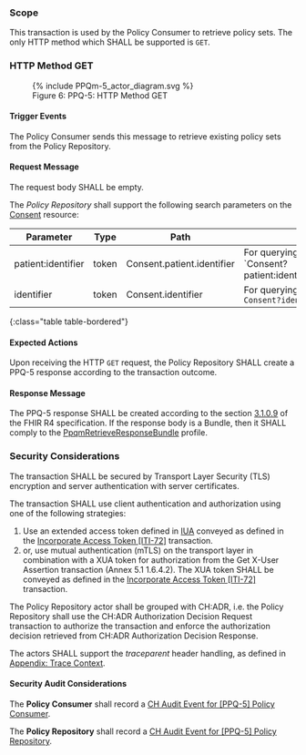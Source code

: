 ### Scope

This transaction is used by the Policy Consumer to retrieve policy sets. The only HTTP method which SHALL be supported
is `GET`.

### HTTP Method GET

<figure>
  {% include PPQm-5_actor_diagram.svg %}
  <figcaption>Figure 6: PPQ-5: HTTP Method GET</figcaption>
</figure>

#### Trigger Events

The Policy Consumer sends this message to retrieve existing policy sets from the Policy Repository.

#### Request Message

The request body SHALL be empty.

The _Policy Repository_ shall support the following search parameters on the [Consent](StructureDefinition-PpqmConsent.html) resource:

| Parameter            | Type   | Path                       | Description                                                          |
|----------------------|--------|----------------------------|----------------------------------------------------------------------|
| patient:identifier   | token  | Consent.patient.identifier | For querying by patient ID (EPR-SPID) <br /> `Consent?patient:identifier=urn:oid:2.16.756.5.30.1.127.3.10.3|[epr-spid]`|                                    
| identifier           | token  | Consent.identifier         | For querying by policy set ID<br /> `Consent?identifier=[uuid]`|                                    
{:class="table table-bordered"}

#### Expected Actions

Upon receiving the HTTP `GET` request, the Policy Repository SHALL create a PPQ-5 response according to the transaction
outcome.

#### Response Message

The PPQ-5 response SHALL be created according to the section
[3.1.0.9](https://hl7.org/fhir/R4/http.html#search) of the FHIR R4 specification. If the response body
is a Bundle, then it SHALL comply to the
[PpqmRetrieveResponseBundle](StructureDefinition-PpqmRetrieveResponseBundle.html) profile. 

### Security Considerations

The transaction SHALL be secured by Transport Layer Security (TLS) encryption and server authentication with
server certificates.

The transaction SHALL use client authentication and authorization using one of the following strategies:
1. Use an extended access token defined in [IUA](iti-71.html) conveyed as defined in the [Incorporate Access Token [ITI-72]](https://profiles.ihe.net/ITI/IUA/index.html#372-incorporate-access-token-iti-72) transaction.
2. or, use mutual authentication (mTLS) on the transport layer in combination with a XUA token for authorization from the Get X-User Assertion transaction (Annex 5.1 1.6.4.2). The XUA token SHALL be conveyed as defined in the [Incorporate Access Token [ITI-72]](https://profiles.ihe.net/ITI/IUA/index.html#372-incorporate-access-token-iti-72) transaction.

The Policy Repository actor shall be grouped with CH:ADR, i.e. the Policy Repository shall use the CH:ADR Authorization
Decision Request transaction to authorize the transaction and enforce the authorization decision retrieved from CH:ADR
Authorization Decision Response.

The actors SHALL support the _traceparent_ header handling, as defined in [Appendix: Trace Context](tracecontext.html).

#### Security Audit Considerations

The **Policy Consumer** shall record a
[CH Audit Event for [PPQ-5] Policy Consumer](StructureDefinition-ChAuditEventPpq5Consumer.html).

The **Policy Repository** shall record a
[CH Audit Event for [PPQ-5] Policy Repository](StructureDefinition-ChAuditEventPpq5Repository.html).
